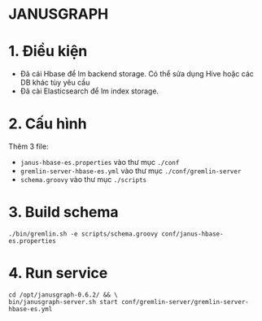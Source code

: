 JANUSGRAPH
===

# 1. Điều kiện
- Đã cái Hbase để lm backend storage. Có thể sửa dụng Hive hoặc các DB khác tùy yêu cầu
- Đã cài Elasticsearch để lm index storage.

# 2. Cấu hình
Thêm 3 file:
- `janus-hbase-es.properties` vào thư mục `./conf`
- `gremlin-server-hbase-es.yml` vào thư mục `./conf/gremlin-server`
- `schema.groovy` vào thư mục `./scripts`

# 3. Build schema
```
./bin/gremlin.sh -e scripts/schema.groovy conf/janus-hbase-es.properties
```

# 4. Run service
```
cd /opt/janusgraph-0.6.2/ && \
bin/janusgraph-server.sh start conf/gremlin-server/gremlin-server-hbase-es.yml
```
